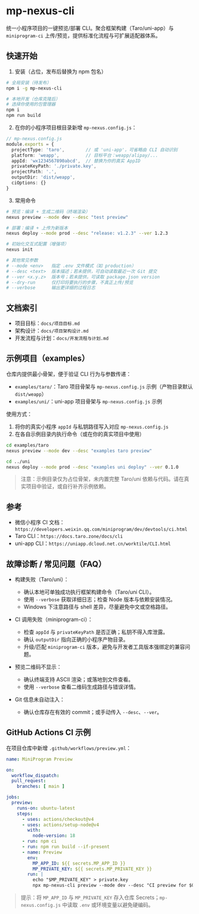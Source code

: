 # mp-nexus-cli

统一小程序项目的一键预览/部署 CLI。聚合框架构建（Taro/uni-app）与 `miniprogram-ci` 上传/预览，提供标准化流程与可扩展适配器体系。

## 快速开始

1) 安装（占位，发布后替换为 npm 包名）

```bash
# 全局安装（待发布）
npm i -g mp-nexus-cli

# 本地开发（仓库克隆后）
# 选择你使用的包管理器
npm i
npm run build
```

2) 在你的小程序项目根目录新增 `mp-nexus.config.js`：

```ts
// mp-nexus.config.js
module.exports = {
  projectType: 'taro',        // 或 'uni-app'，可省略由 CLI 自动识别
  platform: 'weapp',          // 目标平台：weapp/alipay/...
  appId: 'wx1234567890abcd',  // 替换为你的真实 AppID
  privateKeyPath: './private.key',
  projectPath: '.',
  outputDir: 'dist/weapp',
  ciOptions: {}
}
```

3) 常用命令

```bash
# 预览：编译 + 生成二维码（终端渲染）
nexus preview --mode dev --desc "test preview"

# 部署：编译 + 上传为新版本
nexus deploy --mode prod --desc "release: v1.2.3" --ver 1.2.3

# 初始化交互式配置（增强项）
nexus init

# 其他常见参数
# --mode <env>   指定 .env 文件模式（如 production）
# --desc <text>  版本描述；若未提供，可自动读取最近一次 Git 提交
# --ver <x.y.z>  版本号；若未提供，可读取 package.json version
# --dry-run      仅打印将要执行的步骤，不真正上传/预览
# --verbose      输出更详细的过程日志
```

## 文档索引

- 项目目标：`docs/项目目标.md`
- 架构设计：`docs/项目架构设计.md`
- 开发流程与计划：`docs/开发流程与计划.md`

## 示例项目（examples）

仓库内提供最小骨架，便于验证 CLI 行为与参数传递：

- `examples/taro/`：Taro 项目骨架与 `mp-nexus.config.js` 示例（产物目录默认 `dist/weapp`）
- `examples/uni/`：uni-app 项目骨架与 `mp-nexus.config.js` 示例

使用方式：

1) 将你的真实小程序 `appId` 与私钥路径写入对应 `mp-nexus.config.js`
2) 在各自示例目录内执行命令（或在你的真实项目中使用）

```bash
cd examples/taro
nexus preview --mode dev --desc "examples taro preview"

cd ../uni
nexus deploy --mode prod --desc "examples uni deploy" --ver 0.1.0
```

> 注意：示例目录仅为占位骨架，未内置完整 Taro/uni 依赖与代码。请在真实项目中验证，或自行补齐示例依赖。

## 参考

- 微信小程序 CI 文档：`https://developers.weixin.qq.com/miniprogram/dev/devtools/ci.html`
- Taro CLI：`https://docs.taro.zone/docs/cli`
- uni-app CLI：`https://uniapp.dcloud.net.cn/worktile/CLI.html`

## 故障诊断 / 常见问题（FAQ）

- 构建失败（Taro/uni）：
  - 确认本地可单独成功执行框架构建命令（Taro/uni CLI）。
  - 使用 `--verbose` 获取详细日志；检查 Node 版本与依赖安装情况。
  - Windows 下注意路径与 shell 差异，尽量避免中文或空格路径。

- CI 调用失败（miniprogram-ci）：
  - 检查 `appId` 与 `privateKeyPath` 是否正确；私钥不得入库泄露。
  - 确认 `outputDir` 指向正确的小程序产物目录。
  - 升级/匹配 `miniprogram-ci` 版本，避免与开发者工具版本强绑定的兼容问题。

- 预览二维码不显示：
  - 确认终端支持 ASCII 渲染；或落地到文件查看。
  - 使用 `--verbose` 查看二维码生成路径与错误详情。

- Git 信息未自动注入：
  - 确认仓库存在有效的 commit；或手动传入 `--desc`、`--ver`。

## GitHub Actions CI 示例

在项目仓库中新增 `.github/workflows/preview.yml`：

```yaml
name: MiniProgram Preview

on:
  workflow_dispatch:
  pull_request:
    branches: [ main ]

jobs:
  preview:
    runs-on: ubuntu-latest
    steps:
      - uses: actions/checkout@v4
      - uses: actions/setup-node@v4
        with:
          node-version: 18
      - run: npm ci
      - run: npm run build --if-present
      - name: Preview
        env:
          MP_APP_ID: ${{ secrets.MP_APP_ID }}
          MP_PRIVATE_KEY: ${{ secrets.MP_PRIVATE_KEY }}
        run: |
          echo "$MP_PRIVATE_KEY" > private.key
          npx mp-nexus-cli preview --mode dev --desc "CI preview for $GITHUB_SHA"

```

> 提示：将 `MP_APP_ID` 与 `MP_PRIVATE_KEY` 存入仓库 Secrets；`mp-nexus.config.js` 中读取 `.env` 或环境变量以避免硬编码。
